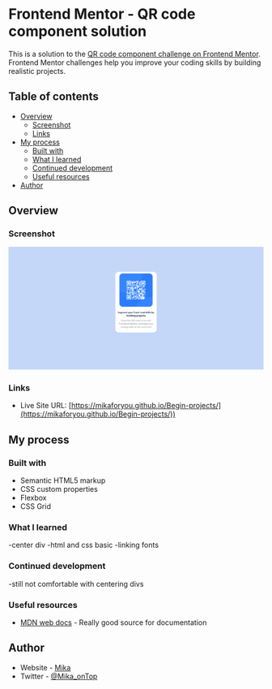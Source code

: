 # Frontend Mentor - QR code component solution

This is a solution to the [QR code component challenge on Frontend Mentor](https://www.frontendmentor.io/challenges/qr-code-component-iux_sIO_H). Frontend Mentor challenges help you improve your coding skills by building realistic projects. 

## Table of contents

- [Overview](#overview)
  - [Screenshot](#screenshot)
  - [Links](#links)
- [My process](#my-process)
  - [Built with](#built-with)
  - [What I learned](#what-i-learned)
  - [Continued development](#continued-development)
  - [Useful resources](#useful-resources)
- [Author](#author)

## Overview

### Screenshot

![](img/qrscreenshot.png)

### Links

- Live Site URL: [https://mikaforyou.github.io/Begin-projects/](https://mikaforyou.github.io/Begin-projects/))

## My process

### Built with

- Semantic HTML5 markup
- CSS custom properties
- Flexbox
- CSS Grid


### What I learned

-center div
-html and css basic
-linking fonts

### Continued development

-still not comfortable with centering divs

### Useful resources

- [MDN web docs](https://developer.mozilla.org/en-US/) - Really good source for documentation 

## Author

- Website - [Mika](https://mikaforyou.github.io/Begin-projects/)
- Twitter - [@Mika_onTop](https://www.twitter.com/yourusername)

